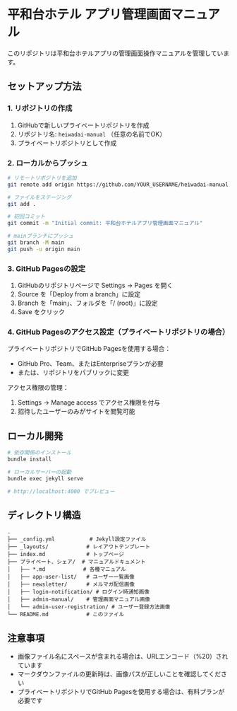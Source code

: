 # 平和台ホテル アプリ管理画面マニュアル

このリポジトリは平和台ホテルアプリの管理画面操作マニュアルを管理しています。

## セットアップ方法

### 1. リポジトリの作成

1. GitHubで新しいプライベートリポジトリを作成
2. リポジトリ名: `heiwadai-manual` （任意の名前でOK）
3. プライベートリポジトリとして作成

### 2. ローカルからプッシュ

```bash
# リモートリポジトリを追加
git remote add origin https://github.com/YOUR_USERNAME/heiwadai-manual.git

# ファイルをステージング
git add .

# 初回コミット
git commit -m "Initial commit: 平和台ホテルアプリ管理画面マニュアル"

# mainブランチにプッシュ
git branch -M main
git push -u origin main
```

### 3. GitHub Pagesの設定

1. GitHubのリポジトリページで Settings → Pages を開く
2. Source を「Deploy from a branch」に設定
3. Branch を「main」、フォルダを「/ (root)」に設定
4. Save をクリック

### 4. GitHub Pagesのアクセス設定（プライベートリポジトリの場合）

プライベートリポジトリでGitHub Pagesを使用する場合：
- GitHub Pro、Team、またはEnterpriseプランが必要
- または、リポジトリをパブリックに変更

アクセス権限の管理：
1. Settings → Manage access でアクセス権限を付与
2. 招待したユーザーのみがサイトを閲覧可能

## ローカル開発

```bash
# 依存関係のインストール
bundle install

# ローカルサーバーの起動
bundle exec jekyll serve

# http://localhost:4000 でプレビュー
```

## ディレクトリ構造

```
.
├── _config.yml           # Jekyll設定ファイル
├── _layouts/            # レイアウトテンプレート
├── index.md             # トップページ
├── プライベート、シェア/  # マニュアルドキュメント
│   ├── *.md            # 各種マニュアル
│   ├── app-user-list/   # ユーザー一覧画像
│   ├── newsletter/      # メルマガ配信画像
│   ├── login-notification/ # ログイン時通知画像
│   ├── admin-manual/    # 管理画面マニュアル画像
│   └── admin-user-registration/ # ユーザー登録方法画像
└── README.md            # このファイル
```

## 注意事項

- 画像ファイル名にスペースが含まれる場合は、URLエンコード（%20）されています
- マークダウンファイルの更新時は、画像パスが正しいことを確認してください
- プライベートリポジトリでGitHub Pagesを使用する場合は、有料プランが必要です